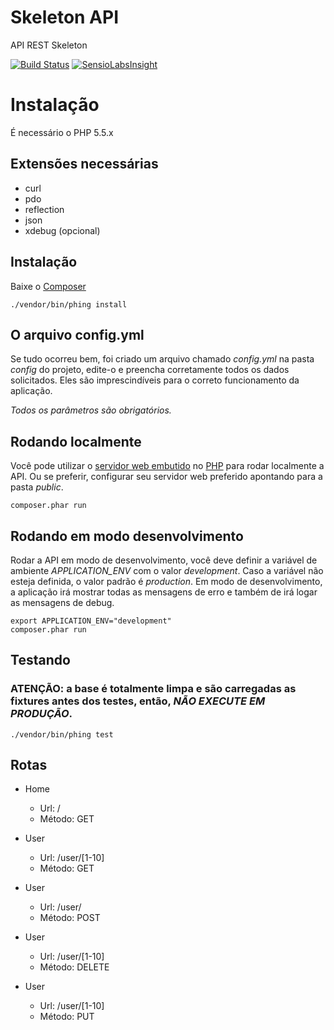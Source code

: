 Skeleton API
=============

API REST Skeleton

[![Build Status](https://travis-ci.org/mrprompt/silex-api-skel.svg)](https://travis-ci.org/mrprompt/silex-api-skel)
[![SensioLabsInsight](https://insight.sensiolabs.com/projects/b337e834-dd26-46fd-ad35-82e2afbc5f7d/mini.png)](https://insight.sensiolabs.com/projects/b337e834-dd26-46fd-ad35-82e2afbc5f7d)

Instalação
==========

É necessário o PHP 5.5.x

## Extensões necessárias
- curl
- pdo
- reflection
- json
- xdebug (opcional)

## Instalação
Baixe o [Composer](https://getcomposer.org/)

```
./vendor/bin/phing install
```

## O arquivo config.yml
Se tudo ocorreu bem, foi criado um arquivo chamado *config.yml* na pasta *config* do projeto, edite-o e preencha corretamente
todos os dados solicitados. Eles são imprescindíveis para o correto funcionamento da aplicação.

*Todos os parâmetros são obrigatórios.*

## Rodando localmente
Você pode utilizar o [servidor web embutido](http://php.net/manual/pt_BR/features.commandline.webserver.php) no [PHP](http://www.php.net)
para rodar localmente a API. Ou se preferir, configurar seu servidor web preferido apontando para a pasta *public*.
```
composer.phar run
```

## Rodando em modo desenvolvimento
Rodar a API em modo de desenvolvimento, você deve definir a variável de ambiente *APPLICATION_ENV* com o valor *development*.
Caso a variável não esteja definida, o valor padrão é *production*.
Em modo de desenvolvimento, a aplicação irá mostrar todas as mensagens de erro e também de irá logar as mensagens de 
debug.
```
export APPLICATION_ENV="development"
composer.phar run
```

## Testando
### ATENÇÃO: a base é totalmente limpa e são carregadas as fixtures antes dos testes, então, *NÃO EXECUTE EM PRODUÇÃO*.

```
./vendor/bin/phing test
```

## Rotas
- Home
  - Url: /
  - Método: GET

- User
  - Url: /user/[1-10]
  - Método: GET

- User
  - Url: /user/
  - Método: POST

- User
  - Url: /user/[1-10]
  - Método: DELETE

- User
  - Url: /user/[1-10]
  - Método: PUT

